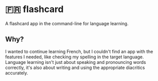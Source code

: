 # 🇫🇷 flashcard

A flashcard app in the command-line for language learning.

## Why?

I wanted to continue learning French, but I couldn't find an app with the features I needed, like checking my spelling in the target language. Language learning isn't just about speaking and pronouncing words correctly, it's also about writing and using the appropriate diacritics accurately.
